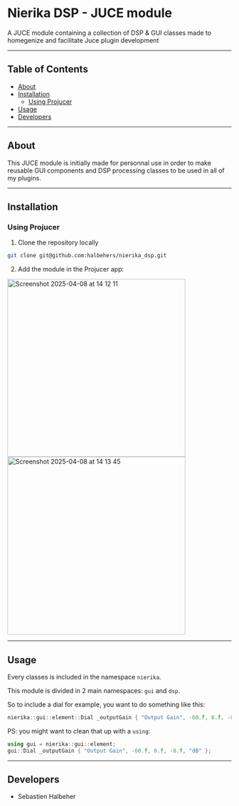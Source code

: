 # Nierika DSP - JUCE module

A JUCE module containing a collection of DSP &amp; GUI classes made to homegenize and facilitate Juce plugin development

---

## Table of Contents

- [About](#about)
- [Installation](#installation)
  - [Using Projucer](#using-projucer)
- [Usage](#usage)
- [Developers](#developers)

---

## About

This JUCE module is initially made for personnal use in order to make reusable GUI components and DSP processing classes to be used in all of my plugins.

---

## Installation

### Using Projucer

1. Clone the repository locally
```bash
git clone git@github.com:halbehers/nierika_dsp.git
```

2. Add the module in the Projucer app:

<span>
<img width="400" alt="Screenshot 2025-04-08 at 14 12 11" src="https://github.com/user-attachments/assets/85a46d77-a872-47b7-ac43-5f47a4e2fc05" />
</span>
<span>
<img width="400" alt="Screenshot 2025-04-08 at 14 13 45" src="https://github.com/user-attachments/assets/a9a5efda-7401-41c6-ab8f-505cf325f38f" />
</span>

---

## Usage

Every classes is included in the namespace `nierika`.

This module is divided in 2 main namespaces: `gui` and `dsp`.

So to include a dial for example, you want to do something like this:

```cpp
nierika::gui::element::Dial _outputGain { "Output Gain", -60.f, 8.f, -8.f, "dB" };
```

PS: you might want to clean that up with a `using`:
```cpp
using gui = nierika::gui::element;
gui::Dial _outputGain { "Output Gain", -60.f, 8.f, -8.f, "dB" };
```

---

## Developers

- Sebastien Halbeher
